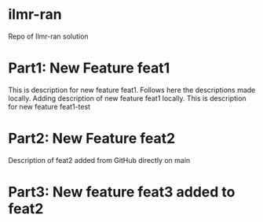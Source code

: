 # ilmr-ran
Repo of Ilmr-ran solution 

# Part1: New Feature feat1 
This is description for new feature feat1. Follows here the descriptions made locally.
Adding description of new feature feat1 locally.
This is description for new feature feat1-test

# Part2: New Feature feat2 
Description of feat2 added from GitHub directly on main 


# Part3: New feature feat3 added to feat2 
